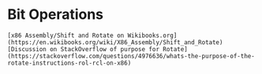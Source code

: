 # Bit Operations

    [x86 Assembly/Shift and Rotate on Wikibooks.org](https://en.wikibooks.org/wiki/X86_Assembly/Shift_and_Rotate)
    [Discussion on StackOverflow of purpose for Rotate](https://stackoverflow.com/questions/4976636/whats-the-purpose-of-the-rotate-instructions-rol-rcl-on-x86)
